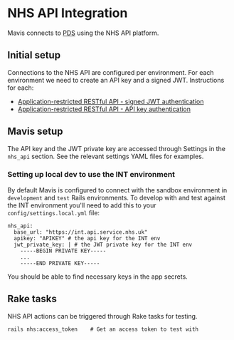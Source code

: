 # NHS API Integration

Mavis connects to [PDS](pds.md) using the NHS API platform.

## Initial setup

Connections to the NHS API are configured per environment. For each environment
we need to create an API key and a signed JWT. Instructions for each:

- [Application-restricted RESTful API - signed JWT authentication](https://digital.nhs.uk/developer/guides-and-documentation/security-and-authorisation/application-restricted-restful-apis-signed-jwt-authentication)
- [Application-restricted RESTful API - API key authentication](https://digital.nhs.uk/developer/guides-and-documentation/security-and-authorisation/application-restricted-restful-apis-api-key-authentication)

## Mavis setup

The API key and the JWT private key are accessed through Settings in the
`nhs_api` section. See the relevant settings YAML files for examples.

### Setting up local dev to use the INT environment

By default Mavis is configured to connect with the sandbox environment in
`development` and `test` Rails environments. To develop with and test against
the INT environment you'll need to add this to your `config/settings.local.yml` file:

```
nhs_api:
  base_url: "https://int.api.service.nhs.uk"
  apikey: "APIKEY" # the api key for the INT env
  jwt_private_key: | # the JWT private key for the INT env
    -----BEGIN PRIVATE KEY-----
    ...
    -----END PRIVATE KEY-----
```

You should be able to find necessary keys in the app secrets.

## Rake tasks

NHS API actions can be triggered through Rake tasks for testing.

```
rails nhs:access_token    # Get an access token to test with
```
